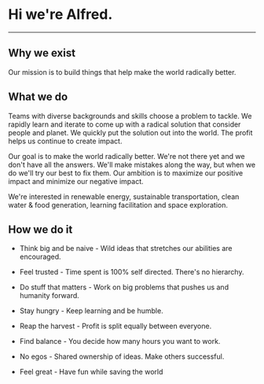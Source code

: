 # Hi we're Alfred.

---

## Why we exist 
Our mission is to build things that help make the world radically better.  


## What we do
Teams with diverse backgrounds and skills choose a problem to tackle. We rapidly learn and iterate to come up with a radical solution that consider people and planet. We quickly put the solution out into the world. The profit helps us continue to create impact.

Our goal is to make the world radically better. We're not there yet and we don't have all the answers. We'll make mistakes along the way, but when we do we'll try our best to fix them. Our ambition is to maximize our positive impact and minimize our negative impact. 

We're interested in renewable energy, sustainable transportation, clean water & food generation, learning facilitation and space exploration. 



## How we do it

- Think big and be naive -
Wild ideas that stretches our abilities are encouraged.

- Feel trusted -
Time spent is 100% self directed. There's no hierarchy.

- Do stuff that matters -
Work on big problems that pushes us and humanity forward.

- Stay hungry -
Keep learning and be humble.

- Reap the harvest -
Profit is split equally between everyone.

- Find balance -
You decide how many hours you want to work.

- No egos -
Shared ownership of ideas. Make others successful.

- Feel great -
Have fun while saving the world
